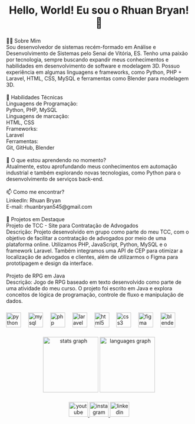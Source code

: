 <h1 align="center">Hello, World! Eu sou o Rhuan Bryan! 👋</h1>

###

<p align="left">👨‍💻 Sobre Mim<br>Sou desenvolvedor de sistemas recém-formado em Análise e Desenvolvimento de Sistemas pelo Senai de Vitória, ES. Tenho uma paixão por tecnologia, sempre buscando expandir meus conhecimentos e habilidades em desenvolvimento de software e modelagem 3D. Possuo experiência em algumas linguagens e frameworks, como Python, PHP + Laravel, HTML, CSS, MySQL e ferramentas como Blender para modelagem 3D.<br><br>🚀 Habilidades Técnicas<br>Linguagens de Programação:<br>Python, PHP, MySQL<br>Linguagens de marcação: <br>HTML, CSS<br>Frameworks: <br>Laravel<br>Ferramentas:<br>Git, GitHub, Blender<br><br>🌱 O que estou aprendendo no momento?<br>Atualmente, estou aprofundando meus conhecimentos em automação industrial e também explorando novas tecnologias, como Python para o desenvolvimento de serviços back-end.<br><br>📫 Como me encontrar?<br>LinkedIn: Rhuan Bryan <br>E-mail: rhuanbryan545@gmail.com<br><br>💼 Projetos em Destaque<br>Projeto de TCC - Site para Contratação de Advogados<br>Descrição: Projeto desenvolvido em grupo como parte do meu TCC, com o objetivo de facilitar a contratação de advogados por meio de uma plataforma online. Utilizamos PHP, JavaScript, Python, MySQL e o framework Laravel. Também integramos uma API de CEP para otimizar a localização de advogados e clientes, além de utilizarmos o Figma para prototipagem e design da interface.<br><br>Projeto de RPG em Java<br>Descrição: Jogo de RPG baseado em texto desenvolvido como parte de uma atividade do meu curso. O projeto foi escrito em Java e explora conceitos de lógica de programação, controle de fluxo e manipulação de dados.</p>

###

<div align="left">
  <img src="https://cdn.jsdelivr.net/gh/devicons/devicon/icons/python/python-original.svg" height="40" alt="python logo"  />
  <img width="12" />
  <img src="https://cdn.jsdelivr.net/gh/devicons/devicon/icons/mysql/mysql-original.svg" height="40" alt="mysql logo"  />
  <img width="12" />
  <img src="https://cdn.jsdelivr.net/gh/devicons/devicon/icons/php/php-original.svg" height="40" alt="php logo"  />
  <img width="12" />
  <img src="https://cdn.simpleicons.org/laravel/FF2D20" height="40" alt="laravel logo"  />
  <img width="12" />
  <img src="https://cdn.jsdelivr.net/gh/devicons/devicon/icons/html5/html5-original.svg" height="40" alt="html5 logo"  />
  <img width="12" />
  <img src="https://cdn.jsdelivr.net/gh/devicons/devicon/icons/css3/css3-original.svg" height="40" alt="css3 logo"  />
  <img width="12" />
  <img src="https://cdn.jsdelivr.net/gh/devicons/devicon/icons/figma/figma-original.svg" height="40" alt="figma logo"  />
  <img width="12" />
  <img src="https://cdn.jsdelivr.net/gh/devicons/devicon/icons/blender/blender-original.svg" height="40" alt="blender logo"  />
</div>

###

<div align="center">
  <img src="https://github-readme-stats.vercel.app/api?username=RhuanBryan&hide_title=true&hide_rank=false&show_icons=true&include_all_commits=true&count_private=true&disable_animations=false&theme=chartreuse-dark&locale=en&hide_border=false&order=1" height="150" alt="stats graph"  />
  <img src="https://github-readme-stats.vercel.app/api/top-langs?username=RhuanBryan&locale=pt-br&hide_title=false&layout=compact&card_width=320&langs_count=5&theme=chartreuse-dark&hide_border=false&order=2" height="150" alt="languages graph"  />
</div>

###

<div align="center">
  <a href="https://youtube.com/@rhuanbryan466?si=s1Ci9lLqoibdFn2j" target="_blank">
    <img src="https://raw.githubusercontent.com/maurodesouza/profile-readme-generator/master/src/assets/icons/social/youtube/default.svg" width="52" height="40" alt="youtube logo"  />
  </a>
  <a href="https://www.instagram.com/rhuandev_?igsh=MXY2dWxhODY5OXB4aw==" target="_blank">
    <img src="https://raw.githubusercontent.com/maurodesouza/profile-readme-generator/master/src/assets/icons/social/instagram/default.svg" width="52" height="40" alt="instagram logo"  />
  </a>
  <a href="https://www.linkedin.com/in/rhuan-bryan-0b54a525b?utm_source=share&utm_campaign=share_via&utm_content=profile&utm_medium=android_app" target="_blank">
    <img src="https://raw.githubusercontent.com/maurodesouza/profile-readme-generator/master/src/assets/icons/social/linkedin/default.svg" width="52" height="40" alt="linkedin logo"  />
  </a>
</div>

###
